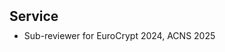 <h2 id="service" style="margin: 2px 0px 10px;">Service</h2>

<ul style="margin:0 0 5px;">
  <li>Sub-reviewer for <autocolor>EuroCrypt 2024</autocolor>, <autocolor>ACNS 2025</autocolor></li>
</ul>

